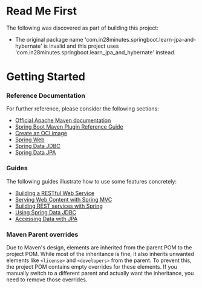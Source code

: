# Read Me First
The following was discovered as part of building this project:

* The original package name 'com.in28minutes.springboot.learn-jpa-and-hybernate' is invalid and this project uses 'com.in28minutes.springboot.learn_jpa_and_hybernate' instead.

# Getting Started

### Reference Documentation
For further reference, please consider the following sections:

* [Official Apache Maven documentation](https://maven.apache.org/guides/index.html)
* [Spring Boot Maven Plugin Reference Guide](https://docs.spring.io/spring-boot/3.5.0-M1/maven-plugin)
* [Create an OCI image](https://docs.spring.io/spring-boot/3.5.0-M1/maven-plugin/build-image.html)
* [Spring Web](https://docs.spring.io/spring-boot/3.5.0-M1/reference/web/servlet.html)
* [Spring Data JDBC](https://docs.spring.io/spring-boot/3.5.0-M1/reference/data/sql.html#data.sql.jdbc)
* [Spring Data JPA](https://docs.spring.io/spring-boot/3.5.0-M1/reference/data/sql.html#data.sql.jpa-and-spring-data)

### Guides
The following guides illustrate how to use some features concretely:

* [Building a RESTful Web Service](https://spring.io/guides/gs/rest-service/)
* [Serving Web Content with Spring MVC](https://spring.io/guides/gs/serving-web-content/)
* [Building REST services with Spring](https://spring.io/guides/tutorials/rest/)
* [Using Spring Data JDBC](https://github.com/spring-projects/spring-data-examples/tree/master/jdbc/basics)
* [Accessing Data with JPA](https://spring.io/guides/gs/accessing-data-jpa/)

### Maven Parent overrides

Due to Maven's design, elements are inherited from the parent POM to the project POM.
While most of the inheritance is fine, it also inherits unwanted elements like `<license>` and `<developers>` from the parent.
To prevent this, the project POM contains empty overrides for these elements.
If you manually switch to a different parent and actually want the inheritance, you need to remove those overrides.

